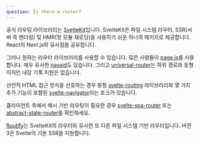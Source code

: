 ```yaml
---
question: Is there a router?
---
```


공식 라우팅 라이브러리는 [SvelteKit](https://kit.svelte.dev/)입니다. SvelteKit은 파일 시스템 라우터, SSR(서버 측 렌더링) 및 HMR(핫 모듈 재로딩)을 사용하기 쉬운 하나의 패키지로 제공합니다. React의 Next.js와 유사점을 공유합니다.

그러나 원하는 라우터 라이브러리를 사용할 수 있습니다. 많은 사람들이 [page.js](https://github.com/visionmedia/page.js)를 사용합니다. 매우 유사한 [navaid](https://github.com/lukeed/navaid)도 있습니다. 그리고 [universal-router](https://github.com/kriasoft/universal-router)는 하위 경로와 동형이지만 내장 기록 지원은 없습니다.

선언적 HTML 접근 방식을 선호하는 경우 동형 [svelte-routing](https://github.com/EmilTholin/svelte-routing) 라이브러리와 몇 가지 추가 기능이 포함된 [svelte-navigator](https://github.com/mefechoel/svelte-navigator)라는 포크가 있습니다.

클라이언트 측에서 해시 기반 라우팅이 필요한 경우 [svelte-spa-router](https://github.com/ItalyPaleAle/svelte-spa-router) 또는 [abstract-state-router](https://github.com/TehShrike/abstract-state-router/)를 확인하세요.

[Routify](https://routify.dev)는 SvelteKit의 라우터와 유사한 또 다른 파일 시스템 기반 라우터입니다. 버전 3은 Svelte의 기본 SSR을 지원합니다.
